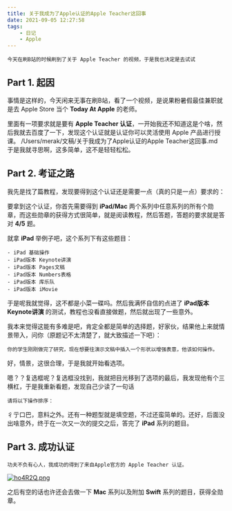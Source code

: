 ```yaml
---
title: 关于我成为了Apple认证的Apple Teacher这回事
date: 2021-09-05 12:27:58
tags:
    - 日记
    - Apple
---
```

    今天在刷B站的时候刷到了关于 Apple Teacher 的视频，于是我也决定是去试试

## Part 1. 起因

事情是这样的，今天闲来无事在刷B站，看了一个视频，是说果粉暑假最佳兼职就是去 Apple Store 当个 **Today At Apple** 的老师。

里面有一项要求就是要有 **Apple Teacher 认证**，一开始我还不知道这是个啥，然后我就去百度了一下，发现这个认证就是认证你可以灵活使用 Apple 产品进行授课。
/Users/merak/文稿/关于我成为了Apple认证的Apple Teacher这回事.md
于是我就寻思啊，这多简单，这不是轻轻松松。

## Part 2. 考证之路

我先是找了篇教程，发现要得到这个认证还是需要一点（真的只是一点）要求的：

要拿到这个认证，你首先需要得到 **iPad/Mac** 两个系列中任意系列的所有个勋章，而这些勋章的获得方式很简单，就是阅读教程，然后答题，答题的要求就是答对 **4/5** 题。

就拿 **iPad** 举例子吧，这个系列下有这些题目：

    - iPad 基础操作
    - iPad版本 Keynote讲演
    - iPad版本 Pages文稿
    - iPad版本 Numbers表格
    - iPad版本 库乐队
    - iPad版本 iMovie

于是呢我就觉得，这不都是小菜一碟吗。然后我满怀自信的点进了 **iPad版本 Keynote讲演** 的测试，教程也没看直接做题，然后就出现了一些意外。

我本来觉得这能有多难是吧，肯定全都是简单的选择题，好家伙，结果他上来就情景带入，问你（原题记不太清楚了，就大致描述一下吧）：

    你的学生刚刚做完了研究，现在想要往演示文稿中插入一个形状以增强表意，他该如何操作。

好，情景，这很合理，于是我就开始看选项。

嗯？？复选框呢？复选框没找到，我就把目光移到了选项的最后，我发现他有个三横杠，于是我重新看题，发现自己少读了一句话

    请将以下操作排序：

彳亍口巴，意料之外。还有一种题型就是填空题，不过还蛮简单的。还好，后面没出啥意外，终于在一次又一次的提交之后，答完了 **iPad** 系列的题目。

## Part 3. 成功认证

    功夫不负有心人，我成功的得到了来自Apple官方的 Apple Teacher 认证。

[![ho4R2Q.png](https://z3.ax1x.com/2021/09/07/ho4R2Q.png)](https://imgtu.com/i/ho4R2Q)

之后有空的话也许还会去做一下 **Mac** 系列以及附加 **Swift** 系列的题目，获得全勋章。
